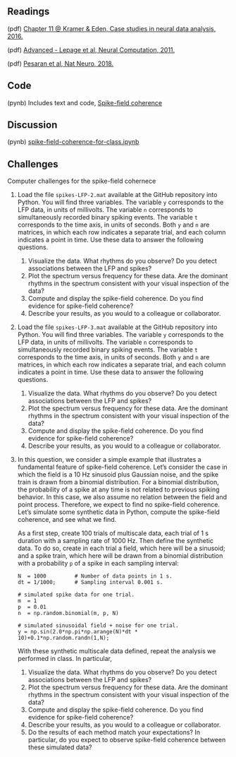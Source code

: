 ## Readings

(pdf) [Chapter 11 @ Kramer & Eden, Case studies in neural data analysis, 2016.](/Readings/Kramer_Eden_Chapter_11.pdf)

(pdf) [Advanced - Lepage et al, Neural Computation, 2011.](/Readings/Lepage_Neural_Comp_2011.pdf)

(pdf) [Pesaran et al, Nat Neuro, 2018.](/Readings/Pesaran_2018.pdf)

## Code

(pynb) Includes text and code, [Spike-field coherence](https://mark-kramer.github.io/Case-Studies-Python/11.html)

## Discussion

(pynb) [spike-field-coherence-for-class.ipynb](spike-field-coherence-for-class.ipynb)

## Challenges

Computer challenges for the spike-field cohernece

1.	Load the file `spikes-LFP-2.mat` available at the GitHub repository into Python. You will find three variables. The variable `y` corresponds to the LFP data, in units of millivolts. The variable `n` corresponds to simultaneously recorded binary spiking events. The variable `t` corresponds to the time axis, in units of seconds. Both `y` and `n` are matrices, in which each row indicates a separate trial, and each column indicates a point in time. Use these data to answer the following questions.
    1. Visualize the data. What rhythms do you observe? Do you detect associations between the LFP and spikes?
    2. Plot the spectrum versus frequency for these data. Are the dominant rhythms in the spectrum consistent with your visual inspection of the data?
    3. Compute and display the spike-field coherence. Do you find evidence for spike-field coherence?
    4. Describe your results, as you would to a colleague or collaborator.

2.	Load the file `spikes-LFP-3.mat` available at the GitHub repository into Python. You will find three variables. The variable `y` corresponds to the LFP data, in units of millivolts. The variable `n` corresponds to simultaneously recorded binary spiking events. The variable `t` corresponds to the time axis, in units of seconds. Both `y` and `n` are matrices, in which each row indicates a separate trial, and each column indicates a point in time. Use these data to answer the following questions.
    1. Visualize the data. What rhythms do you observe? Do you detect associations between the LFP and spikes?
    2. Plot the spectrum versus frequency for these data. Are the dominant rhythms in the spectrum consistent with your visual inspection of the data?
    3. Compute and display the spike-field coherence. Do you find evidence for spike-field coherence?
    4. Describe your results, as you would to a colleague or collaborator.

3.	In this question, we consider a simple example that illustrates a fundamental feature of spike-field coherence. Let’s consider the case in which the field is a 10 Hz sinusoid plus Gaussian noise, and the spike train is drawn from a binomial distribution. For a binomial distribution, the probability of a spike at any time is not related to previous spiking behavior. In this case, we also assume no relation between the field and point process. Therefore, we expect to find no spike-field coherence. Let’s simulate some synthetic data in Python, compute the spike-field coherence, and see what we find.

    As a first step, create 100 trials of multiscale data, each trial of 1 s duration with a sampling rate of 1000 Hz. Then define the synthetic data. To do so, create in each trial a field, which here will be a sinusoid; and a spike train, which here will be drawn from a binomial distribution with a probability `p` of a spike in each sampling interval:

    ```
    N  = 1000         # Number of data points in 1 s.
    dt = 1/1000;      # Sampling interval 0.001 s.

    # simulated spike data for one trial.
    m  = 1
    p  = 0.01
    n  = np.random.binomial(m, p, N)

    # simulated sinusoidal field + noise for one trial.
    y = np.sin(2.0*np.pi*np.arange(N)*dt * 10)+0.1*np.random.randn(1,N);
    ```

    With these synthetic multiscale data defined, repeat the analysis we performed in class. In particular,
    1. Visualize the data. What rhythms do you observe? Do you detect associations between the LFP and spikes?
    2. Plot the spectrum versus frequency for these data. Are the dominant rhythms in the spectrum consistent with your visual inspection of the data?
    3. Compute and display the spike-field coherence. Do you find evidence for spike-field coherence?
    4. Describe your results, as you would to a colleague or collaborator.
    5. Do the results of each method match your expectations? In particular, do you expect to observe spike-field coherence between these simulated data?
